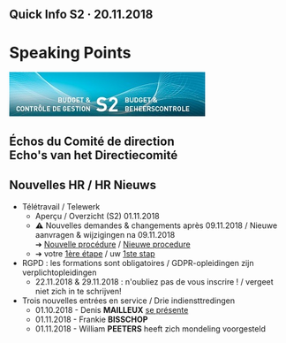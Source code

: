<link rel="stylesheet" href="S2.css">

## Quick Info S2 &middot; 20.11.2018

# Speaking Points

![](header.jpg)

## &Eacute;chos du Comité de direction<br>Echo's van het Directiecomité

## Nouvelles HR / HR Nieuws

* Télétravail / Telewerk
    * Aperçu / Overzicht (S2) 01.11.2018
    * **&#9888;** Nouvelles demandes & changements après 09.11.2018 / Nieuwe aanvragen & wijzigingen na 09.11.2018<br>&#10132; [Nouvelle procédure](Proc_teletravail.pdf) / [Nieuwe procedure](Proc_telewerk.pdf)
    * &#10132; votre [1ère étape](Fiche-info-teletravail.docx) / uw [1ste stap](Fiche-info-telewerk.docx)
* RGPD : les formations sont obligatoires / GDPR-opleidingen zijn verplichtopleidingen
    * 22.11.2018 & 29.11.2018 : n'oubliez pas de vous inscrire ! / vergeet niet zich in te schrijven!
* Trois nouvelles entrées en service / Drie indiensttredingen
    * 01.10.2018 - Denis <b>MAILLEUX</b> [se présente](Denis_Mailleux.md)
    * 01.11.2018 - Frankie <b>BISSCHOP</b>
    * 01.11.2018 - William <b>PEETERS</b> heeft zich mondeling voorgesteld

    